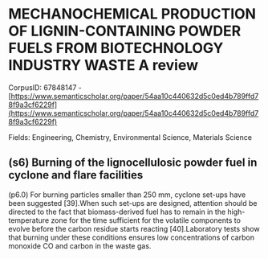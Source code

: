 # MECHANOCHEMICAL PRODUCTION OF LIGNIN-CONTAINING POWDER FUELS FROM BIOTECHNOLOGY INDUSTRY WASTE A review

CorpusID: 67848147 - [https://www.semanticscholar.org/paper/54aa10c440632d5c0ed4b789ffd78f9a3cf6229f](https://www.semanticscholar.org/paper/54aa10c440632d5c0ed4b789ffd78f9a3cf6229f)

Fields: Engineering, Chemistry, Environmental Science, Materials Science

## (s6) Burning of the lignocellulosic powder fuel in cyclone and flare facilities
(p6.0) For burning particles smaller than 250 mm, cyclone set-ups have been suggested [39].When such set-ups are designed, attention should be directed to the fact that biomass-derived fuel has to remain in the high-temperature zone for the time sufficient for the volatile components to evolve before the carbon residue starts reacting [40].Laboratory tests show that burning under these conditions ensures low concentrations of carbon monoxide CO and carbon in the waste gas.
